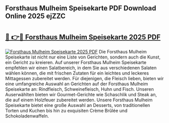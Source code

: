 ## Forsthaus Mulheim Speisekarte PDF Download Online 2025 ejZZC

# <h2><a href="http://gc95w4.nevu.top/?p=Forsthaus+Mulheim+Speisekarte">🔗 👉🔴 Forsthaus Mulheim Speisekarte 2025 PDF</a></h2>

[![Forsthaus Mulheim Speisekarte 2025 PDF](https://i.imgur.com/dBaPXMq.png)](http://gc95w4.nevu.top/?p=Forsthaus+Mulheim+Speisekarte)
Die Forsthaus Mulheim Speisekarte ist nicht nur eine Liste von Gerichten, sondern auch die Kunst, ein Gericht zu kreieren. Auf unserer Forsthaus Mulheim Speisekarte empfehlen wir einen Salatbereich, in dem Sie aus verschiedenen Salaten wählen können, die mit frischen Zutaten für ein leichtes und leckeres Mittagessen zubereitet werden. Für diejenigen, die Fleisch lieben, bieten wir eine umfangreiche Auswahl an Gerichten auf der Forsthaus Mulheim Speisekarte an: Rindfleisch, Schweinefleisch, Huhn und Fisch. Unseren Auserwählten bieten wir Gourmet-Gerichte wie Schaschlik und Steak an, die auf einem Holzfeuer zubereitet werden. Unsere Forsthaus Mulheim Speisekarte bietet eine große Auswahl an Desserts, von traditionellen Torten und Kuchen bis hin zu exquisiten Crème Brûlée und Schokoladenwaffeln.
